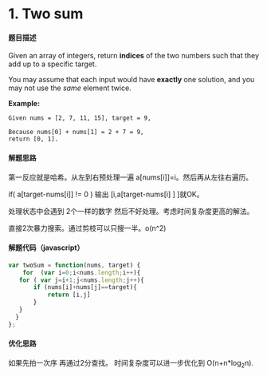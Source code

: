 # 1. Two sum

#### 题目描述

Given an array of integers, return **indices** of the two numbers such that they add up to a specific target.

You may assume that each input would have **exactly** one solution, and you may not use the *same* element twice.

**Example:**

```
Given nums = [2, 7, 11, 15], target = 9,

Because nums[0] + nums[1] = 2 + 7 = 9,
return [0, 1].
```

#### 解题思路

第一反应就是哈希。从左到右预处理一遍 a[nums[i]]=i。然后再从左往右遍历。

if( a[target-nums[i]] != 0  )  输出 [i,a[target-nums[i] ] ]就OK。

处理状态中会遇到 2个一样的数字 然后不好处理。考虑时间复杂度更高的解法。

直接2次暴力搜索。通过剪枝可以只搜一半。o(n^2)

#### 解题代码（javascript）

```javascript
var twoSum = function(nums, target) {
    for  (var i=0;i<nums.length;i++){
   for ( var j=i+1;j<nums.length;j++){
       if (nums[i]+nums[j]==target){
           return [i,j]
       }
   }
  } 
};
```



#### 优化思路

如果先拍一次序 再通过2分查找。 时间复杂度可以进一步优化到 O(n+n*log<sub>2</sub>n).

